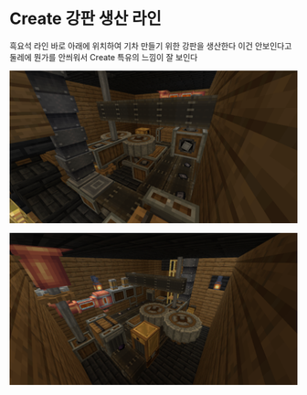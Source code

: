 # Create 강판 생산 라인

흑요석 라인 바로 아래에 위치하여 기차 만들기 위한 강판을 생산한다
이건 안보인다고 둘레에 뭔가를 안씌워서 Create 특유의 느낌이 잘 보인다

![메인1](../../asset/systems/create_plate_line/main.png)

![메인2](../../asset/systems/create_plate_line/main2.png)